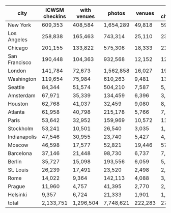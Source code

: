 | city          | ICWSM checkins | with venues |    photos |  venues | 2014 checkins |
|---------------|----------------|-------------|-----------|---------|---------------|
| New York      |        609,353 |     408,584 | 1,654,289 |  49,818 |        59,397 |
| Los Angeles   |        258,838 |     165,463 |   743,314 |  25,110 |        23,724 |
| Chicago       |        201,155 |     133,822 |   575,306 |  18,333 |        21,956 |
| San Francisco |        190,448 |     104,363 |   932,568 |  12,152 |        12,820 |
| London        |        141,784 |      72,673 | 1,562,858 |  16,027 |        19,778 |
| Washington    |        119,654 |      75,984 |   610,263 |   9,481 |        13,663 |
| Seattle       |         84,344 |      51,574 |   504,210 |   7,587 |         5,341 |
| Amsterdam     |         67,971 |      35,339 |   134,459 |   6,396 |         3,648 |
| Houston       |         62,768 |      41,037 |    32,459 |   9,080 |         8,925 |
| Atlanta       |         61,958 |      40,798 |   215,178 |   5,766 |         7,638 |
| Paris         |         53,642 |      32,952 |   159,969 |  10,572 |        11,114 |
| Stockholm     |         53,241 |      10,501 |    26,540 |   3,035 |         1,331 |
| Indianapolis  |         47,546 |      30,955 |    23,740 |   5,427 |         4,701 |
| Moscow        |         46,598 |      17,577 |    52,821 |  19,446 |        57,317 |
| Barcelona     |         37,146 |      21,448 |    98,730 |   6,737 |         7,225 |
| Berlin        |         35,727 |      15,098 |   193,556 |   6,059 |         5,973 |
| St. Louis     |         26,239 |      17,491 |    23,520 |   2,498 |         2,600 |
| Rome          |         14,022 |       9,364 |   142,113 |   4,088 |         3,996 |
| Prague        |         11,960 |       4,757 |    41,395 |   2,770 |         2,870 |
| Helsinki      |          9,357 |       6,724 |    21,333 |   1,901 |         1,125 |
| total         |      2,133,751 |   1,296,504 | 7,748,621 | 222,283 |       275,142 |